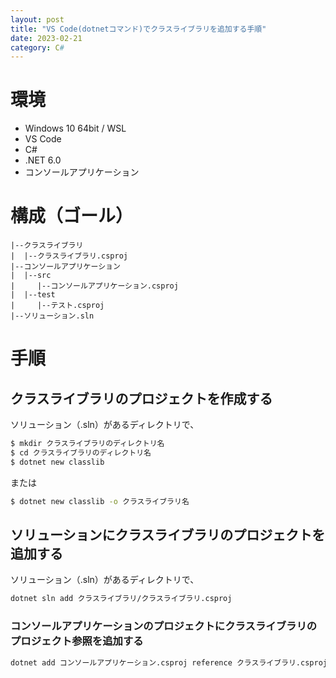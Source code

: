 ```yaml
---
layout: post
title: "VS Code(dotnetコマンド)でクラスライブラリを追加する手順"
date: 2023-02-21
category: C#
---
```

# 環境
- Windows 10 64bit / WSL
- VS Code
- C#
- .NET 6.0
- コンソールアプリケーション

# 構成（ゴール）

```text
|--クラスライブラリ
|  |--クラスライブラリ.csproj
|--コンソールアプリケーション
|  |--src
|     |--コンソールアプリケーション.csproj
|  |--test
|     |--テスト.csproj
|--ソリューション.sln
```

# 手順

## クラスライブラリのプロジェクトを作成する
ソリューション（.sln）があるディレクトリで、
```bash
$ mkdir クラスライブラリのディレクトリ名
$ cd クラスライブラリのディレクトリ名
$ dotnet new classlib
```
または
```bash
$ dotnet new classlib -o クラスライブラリ名
```

## ソリューションにクラスライブラリのプロジェクトを追加する
ソリューション（.sln）があるディレクトリで、
```bash
dotnet sln add クラスライブラリ/クラスライブラリ.csproj
```

### コンソールアプリケーションのプロジェクトにクラスライブラリのプロジェクト参照を追加する

```bash
dotnet add コンソールアプリケーション.csproj reference クラスライブラリ.csproj
```
